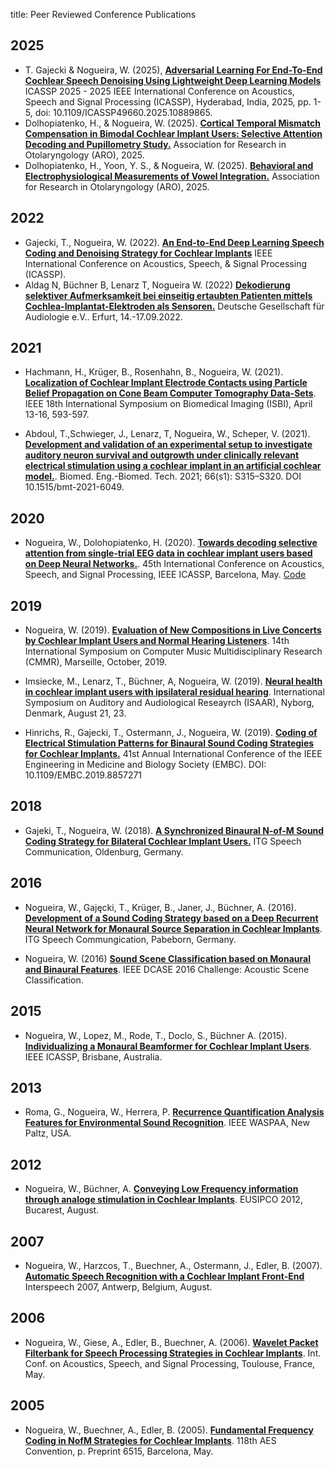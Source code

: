 title: Peer Reviewed Conference Publications
## 2025
* T. Gajecki & Nogueira, W. (2025), **[Adversarial Learning For End-To-End Cochlear Speech Denoising Using Lightweight Deep Learning Models](https://doi.org/10.1109/ICASSP49660.2025.10889865)** ICASSP 2025 - 2025 IEEE International Conference on Acoustics, Speech and Signal Processing (ICASSP), Hyderabad, India, 2025, pp. 1-5, doi: 10.1109/ICASSP49660.2025.10889865.
* Dolhopiatenko, H., & Nogueira, W. (2025). **[Cortical Temporal Mismatch Compensation in Bimodal Cochlear Implant Users: Selective Attention Decoding and Pupillometry Study.](https://doi.org/10.48550/arXiv.2501.17048)** Association for Research in Otolaryngology (ARO), 2025.
* Dolhopiatenko, H., Yoon, Y. S., & Nogueira, W. (2025). **[Behavioral and Electrophysiological Measurements of Vowel Integration.]()** Association for Research in Otolaryngology (ARO), 2025.

## 2022

* Gajecki, T., Nogueira, W. (2022). **[An End-to-End Deep Learning Speech Coding and Denoising Strategy for Cochlear Implants](https://www.biorxiv.org/content/10.1101/2021.11.04.467324v10.full.pdf)**  IEEE International Conference on Acoustics, Speech, & Signal Processing (ICASSP).
* Aldag N, Büchner B,  Lenarz T, Nogueira W. (2022) **[Dekodierung selektiver Aufmerksamkeit bei einseitig ertaubten Patienten mittels Cochlea-Implantat-Elektroden als Sensoren.](https://dx.doi.org/10.3205/22dga040)** Deutsche Gesellschaft für Audiologie e.V.. Erfurt, 14.-17.09.2022.

## 2021
 
* Hachmann, H., Krüger, B., Rosenhahn, B., Nogueira, W. (2021). **[Localization of Cochlear Implant Electrode Contacts using Particle Belief Propagation on Cone Beam Computer Tomography Data-Sets](https://arxiv.org/abs/2103.10434)**. IEEE 18th International Symposium on Biomedical Imaging (ISBI), April 13-16, 593-597.

* Abdoul, T.,Schwieger, J., Lenarz, T, Nogueira, W., Scheper, V. (2021). **[Development and validation of an experimental setup to investigate
auditory neuron survival and outgrowth under clinically relevant electrical stimulation using a cochlear implant in an artificial cochlear model.]()**. Biomed. Eng.-Biomed. Tech. 2021; 66(s1): S315–S320. DOI 10.1515/bmt-2021-6049.

## 2020
* Nogueira, W., Dolohopiatenko, H. (2020). **[Towards decoding selective attention from single-trial EEG data in cochlear implant users based on Deep Neural Networks.](https://www.researchgate.net/publication/332009883_Toward_Decoding_Selective_Attention_From_Single-Trial_EEG_Data_in_Cochlear_Implant_Users)**. 45th International Conference on Acoustics, Speech, and Signal Processing, IEEE ICASSP, Barcelona, May. [Code](https://github.com/APGDHZ/SelectiveAttentionDNN)

## 2019
* Nogueira, W. (2019). **[Evaluation of New Compositions in Live Concerts by Cochlear Implant Users and Normal Hearing Listeners](https://cmmr2019.prism.cnrs.fr/Docs/Proceedings_CMMR2019.pdf)**. 14th International Symposium on Computer Music Multidisciplinary Research (CMMR), Marseille, October, 2019.

* Imsiecke, M., Lenarz, T., Büchner, A, Nogueira, W. (2019). **[Neural health in cochlear implant users with ipsilateral residual hearing](https://proceedings.isaar.eu/index.php/isaarproc/article/view/2019-03)**. International Symposium on Auditory and Audiological Reseayrch (ISAAR), Nyborg, Denmark, August  21, 23.

* Hinrichs, R., Gajecki, T., Ostermann, J., Nogueira, W. (2019). **[Coding of Electrical Stimulation Patterns for Binaural Sound Coding Strategies for Cochlear Implants.](https://pubmed.ncbi.nlm.nih.gov/31946788/)** 41st Annual International Conference of the IEEE Engineering in Medicine and Biology Society (EMBC). DOI: 10.1109/EMBC.2019.8857271

## 2018
* Gajeki, T., Nogueira, W. (2018). **[A Synchronized Binaural N-of-M Sound Coding Strategy for Bilateral Cochlear Implant Users.](https://ieeexplore.ieee.org/document/8578042)**
ITG Speech Communication, Oldenburg, Germany.

## 2016
* Nogueira, W., Gajęcki, T., Krüger, B., Janer, J., Büchner, A. (2016). **[Development of a Sound Coding Strategy based on a Deep Recurrent Neural Network for Monaural Source Separation in Cochlear Implants](https://ieeexplore.ieee.org/document/7776166)**. ITG Speech Commungication, Pabeborn, Germany.

* Nogueira, W. (2016) **[Sound Scene Classification based on Monaural and Binaural Features](http://dcase.community/documents/challenge2016/technical_reports/DCASE2016_Nogueira_1009.pdf)**. IEEE DCASE 2016 Challenge: Acoustic Scene Classification.

## 2015
* Nogueira, W., Lopez, M., Rode, T., Doclo, S., Büchner A. (2015). **[Individualizing a Monaural Beamformer for Cochlear Implant Users](https://www.researchgate.net/publication/297646148_Individualizing_a_monaural_beamformer_for_cochlear_implant_users)**. IEEE ICASSP, Brisbane, Australia.

## 2013
* Roma, G., Nogueira, W., Herrera, P. **[Recurrence Quantification Analysis Features for Environmental Sound Recognition](http://mtg.upf.edu/system/files/publications/Roma-Waspaa-2014.pdf)**. IEEE WASPAA, New Paltz, USA.

## 2012
* Nogueira, W., Büchner, A. **[Conveying Low Frequency information through analoge stimulation in Cochlear Implants](http://nogueirawaldo.weebly.com/uploads/1/0/0/7/10076114/eusipconogueira.pdf)**. EUSIPCO 2012, Bucarest, August.

## 2007
* Nogueira, W., Harzcos, T., Buechner, A., Ostermann, J., Edler, B. (2007). **[Automatic Speech Recognition with a Cochlear Implant Front-End](https://auditoryprostheticgroup.weebly.com/uploads/1/0/0/7/10076114/interspeech_nogueira.pdf)** Interspeech 2007, Antwerp, Belgium, August. 

## 2006
* Nogueira, W., Giese, A., Edler, B., Buechner, A. (2006). **[Wavelet Packet Filterbank for Speech Processing Strategies in Cochlear Implants](http://www.tnt.uni-hannover.de/papers/data/nogueira-icassp-2006.pdf)**. Int. Conf. on Acoustics, Speech, and Signal Processing, Toulouse, France, May.

## 2005
* Nogueira, W., Buechner, A., Edler, B. (2005). **[Fundamental Frequency Coding in NofM Strategies for Cochlear Implants]()**. 118th AES Convention, p. Preprint 6515, Barcelona, May.
